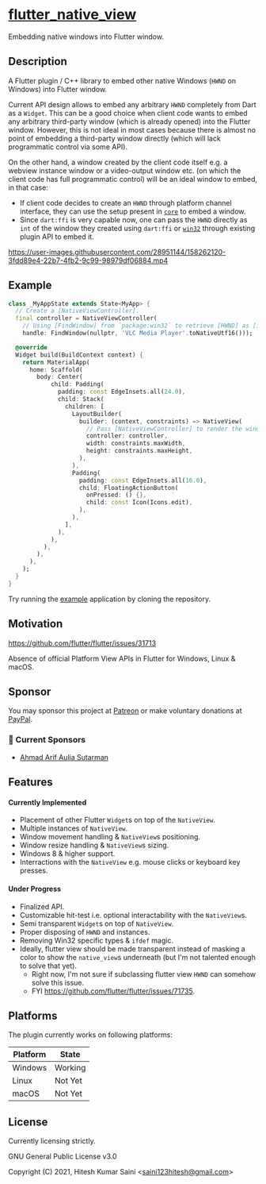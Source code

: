 # [flutter_native_view](https://github.com/alexmercerind/flutter_native_view)

Embedding native windows into Flutter window.

## Description

A Flutter plugin / C++ library to embed other native Windows (`HWND` on Windows) into Flutter window.

Current API design allows to embed any arbitrary `HWND` completely from Dart as a `Widget`. This can be a good choice when client code wants to embed any arbitrary third-party window (which is already opened) into the Flutter window.
However, this is not ideal in most cases because there is almost no point of embedding a third-party window directly (which will lack programmatic control via some API).

On the other hand, a window created by the client code itself e.g. a webview instance window or a video-output window etc. (on which the client code has full programmatic control) will be an ideal window to embed, in that case:

- If client code decides to create an `HWND` through platform channel interface, they can use the setup present in [`core`](https://github.com/alexmercerind/flutter_native_view/tree/master/core) to embed a window.
- Since `dart:ffi` is very capable now, one can pass the `HWND` directly as `int` of the window they created using `dart:ffi` or [`win32`](https://github.com/timsneath/win32) through existing plugin API to embed it.

https://user-images.githubusercontent.com/28951144/158262120-3fdd89e4-22b7-4fb2-9c99-98979df06884.mp4

## Example

```dart
class _MyAppState extends State<MyApp> {
  // Create a [NativeViewController].
  final controller = NativeViewController(
    // Using [FindWindow] from `package:win32` to retrieve [HWND] as [int].
    handle: FindWindow(nullptr, 'VLC Media Player'.toNativeUtf16()));

  @override
  Widget build(BuildContext context) {
    return MaterialApp(
      home: Scaffold(
        body: Center(
            child: Padding(
              padding: const EdgeInsets.all(24.0),
              child: Stack(
                children: [
                  LayoutBuilder(
                    builder: (context, constraints) => NativeView(
                      // Pass [NativeViewController] to render the window.
                      controller: controller,
                      width: constraints.maxWidth,
                      height: constraints.maxHeight,
                    ),
                  ),
                  Padding(
                    padding: const EdgeInsets.all(16.0),
                    child: FloatingActionButton(
                      onPressed: () {},
                      child: const Icon(Icons.edit),
                    ),
                  ),
                ],
              ),
            ),
          ),
        ),
      ),
    );
  }
}
```

Try running the [example](./example) application by cloning the repository.

## Motivation

https://github.com/flutter/flutter/issues/31713

Absence of official Platform View APIs in Flutter for Windows, Linux & macOS.

## Sponsor

You may sponsor this project at [Patreon](https://www.patreon.com/harmonoid) or make voluntary donations at [PayPal](https://www.paypal.me/alexmercerind).

### 💖 Current Sponsors

- [Ahmad Arif Aulia Sutarman](https://github.com/damywise)

## Features

#### Currently Implemented

- Placement of other Flutter `Widget`s on top of the `NativeView`.
- Multiple instances of `NativeView`.
- Window movement handling & `NativeView`s positioning.
- Window resize handling & `NativeView`s sizing.
- Windows 8 & higher support.
- Interractions with the `NativeView` e.g. mouse clicks or keyboard key presses.

#### Under Progress

- Finalized API.
- Customizable hit-test i.e. optional interactability with the `NativeView`s.
- Semi transparent `Widget`s on top of `NativeView`.
- Proper disposing of `HWND` and instances.
- Removing Win32 specific types & `ifdef` magic.
- Ideally, flutter view should be made transparent instead of masking a color to show the `native_view`s underneath (but I'm not talented enough to solve that yet).
  - Right now, I'm not sure if subclassing flutter view `HWND` can somehow solve this issue.
  - FYI https://github.com/flutter/flutter/issues/71735.

## Platforms

The plugin currently works on following platforms:

| Platform | State   |
| -------- | ------- |
| Windows  | Working |
| Linux    | Not Yet |
| macOS    | Not Yet |

## License

Currently licensing strictly.

GNU General Public License v3.0

Copyright (C) 2021, Hitesh Kumar Saini <<saini123hitesh@gmail.com>>
